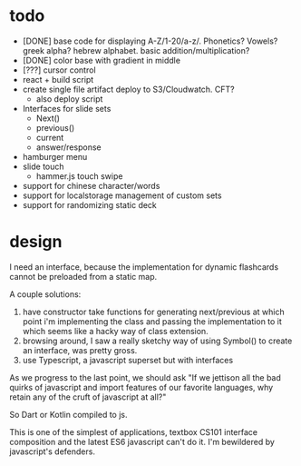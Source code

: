# todo

* [DONE] base code for displaying A-Z/1-20/a-z/.  Phonetics? Vowels? greek alpha? hebrew alphabet.  basic addition/multiplication?
* [DONE] color base with gradient in middle
* [???] cursor control
* react + build script
* create single file artifact deploy to S3/Cloudwatch. CFT?
  * also deploy script
* Interfaces for slide sets
  * Next()
  * previous()
  * current
  * answer/response
* hamburger menu
* slide touch
  * hammer.js touch swipe
* support for chinese character/words
* support for localstorage management of custom sets
* support for randomizing static deck


# design

I need an interface, because the implementation for dynamic flashcards cannot be preloaded from a static map.

A couple solutions:

1. have constructor take functions for generating next/previous at which point i'm implementing the class and passing the implementation to it which seems like a hacky way of class extension.
1. browsing around, I saw a really sketchy way of using Symbol() to create an interface, was pretty gross.
1. use Typescript, a javascript superset but with interfaces

As we progress to the last point, we should ask "If we jettison all the bad quirks of javascript and import features of our favorite languages, why retain any of the cruft of javascript at all?"

So Dart or Kotlin compiled to js.

This is one of the simplest of applications, textbox CS101 interface composition and the latest ES6 javascript can't do it.  I'm bewildered by javascript's defenders.

